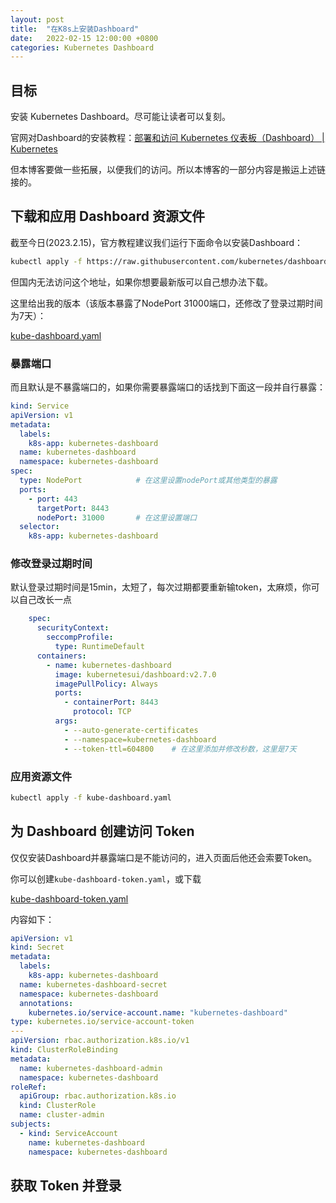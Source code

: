 ```yaml
---
layout: post
title:  "在K8s上安装Dashboard"
date:   2022-02-15 12:00:00 +0800
categories: Kubernetes Dashboard
---
```




## 目标

安装 Kubernetes Dashboard。尽可能让读者可以复刻。

官网对Dashboard的安装教程：[部署和访问 Kubernetes 仪表板（Dashboard） | Kubernetes](https://kubernetes.io/zh-cn/docs/tasks/access-application-cluster/web-ui-dashboard/)

但本博客要做一些拓展，以便我们的访问。所以本博客的一部分内容是搬运上述链接的。



## 下载和应用 Dashboard 资源文件

截至今日(2023.2.15)，官方教程建议我们运行下面命令以安装Dashboard：

```bash
kubectl apply -f https://raw.githubusercontent.com/kubernetes/dashboard/v2.7.0/aio/deploy/recommended.yaml
```

但国内无法访问这个地址，如果你想要最新版可以自己想办法下载。

这里给出我的版本（该版本暴露了NodePort 31000端口，还修改了登录过期时间为7天）：

[kube-dashboard.yaml]({{site.url}}/assets/2023-2-15-在K8s上安装Dashboard.assets/kube-dashboard.yaml)




### 暴露端口

而且默认是不暴露端口的，如果你需要暴露端口的话找到下面这一段并自行暴露：

```yaml
kind: Service
apiVersion: v1
metadata:
  labels:
    k8s-app: kubernetes-dashboard
  name: kubernetes-dashboard
  namespace: kubernetes-dashboard
spec:
  type: NodePort			# 在这里设置nodePort或其他类型的暴露
  ports:
    - port: 443
      targetPort: 8443
      nodePort: 31000		# 在这里设置端口
  selector:
    k8s-app: kubernetes-dashboard
```



### 修改登录过期时间

默认登录过期时间是15min，太短了，每次过期都要重新输token，太麻烦，你可以自己改长一点

```yaml
    spec:
      securityContext:
        seccompProfile:
          type: RuntimeDefault
      containers:
        - name: kubernetes-dashboard
          image: kubernetesui/dashboard:v2.7.0
          imagePullPolicy: Always
          ports:
            - containerPort: 8443
              protocol: TCP
          args:
            - --auto-generate-certificates
            - --namespace=kubernetes-dashboard
            - --token-ttl=604800	# 在这里添加并修改秒数，这里是7天
```



### 应用资源文件

```bash
kubectl apply -f kube-dashboard.yaml
```



## 为 Dashboard 创建访问 Token

仅仅安装Dashboard并暴露端口是不能访问的，进入页面后他还会索要Token。

你可以创建`kube-dashboard-token.yaml`，或下载

[kube-dashboard-token.yaml]({{site.url}}/assets/2023-2-15-在K8s上安装Dashboard.assets/kube-dashboard-token.yaml)

内容如下：

```yaml
apiVersion: v1
kind: Secret
metadata:
  labels:
    k8s-app: kubernetes-dashboard
  name: kubernetes-dashboard-secret
  namespace: kubernetes-dashboard
  annotations:
    kubernetes.io/service-account.name: "kubernetes-dashboard"
type: kubernetes.io/service-account-token
---
apiVersion: rbac.authorization.k8s.io/v1
kind: ClusterRoleBinding
metadata:
  name: kubernetes-dashboard-admin
  namespace: kubernetes-dashboard
roleRef:
  apiGroup: rbac.authorization.k8s.io
  kind: ClusterRole
  name: cluster-admin
subjects:
  - kind: ServiceAccount
    name: kubernetes-dashboard
    namespace: kubernetes-dashboard
```



## 获取 Token 并登录

